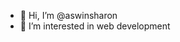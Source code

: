 - 👋 Hi, I’m @aswinsharon
- 👀 I’m interested in web development

<!---
aswinsharon/aswinsharon is a ✨ special ✨ repository because its `README.md` (this file) appears on your GitHub profile.
You can click the Preview link to take a look at your changes.
--->
